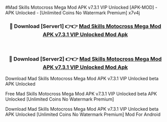 #Mad Skills Motocross Mega Mod APK v7.3.1 VIP Unlocked [APK-MOD] - APK Unlocked - [Unlimited Coins No Watermark Premium] x7v4j



<div align="center">

<h3>🔴 Download [Server1] 👉👉 <a href="https://momento.my/?title=Mad_Skills_Motocross_Mega_Mod_APK_v7.3.1_VIP_Unlocked">Mad Skills Motocross Mega Mod APK v7.3.1 VIP Unlocked Mod Apk</a></h3><br>

<h3>🔴 Download [Server2] 👉👉 <a href="https://momento.my/?title=Mad_Skills_Motocross_Mega_Mod_APK_v7.3.1_VIP_Unlocked">Mad Skills Motocross Mega Mod APK v7.3.1 VIP Unlocked Mod Apk</a></h3>
</div>



Download Mad Skills Motocross Mega Mod APK v7.3.1 VIP Unlocked beta APK Unlocked

Free Mad Skills Motocross Mega Mod APK v7.3.1 VIP Unlocked beta APK Unlocked [Unlimited Coins No Watermark Premium]

Download Mad Skills Motocross Mega Mod APK v7.3.1 VIP Unlocked beta APK Unlocked [Unlimited Coins No Watermark Premium] Mod For Android
